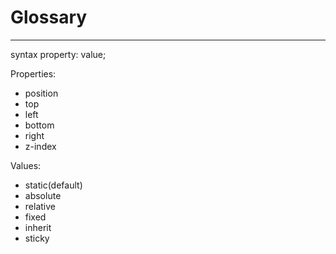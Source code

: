 # Glossary

---

syntax
    property: value;

Properties:

* position
* top
* left
* bottom
* right
* z-index

Values:

* static(default)
* absolute
* relative
* fixed
* inherit
* sticky
